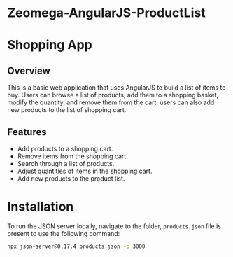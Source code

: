 # Zeomega-AngularJS-ProductList
# Shopping App

## Overview
This is a basic web application that uses AngularJS to build a list of items to buy. Users can browse a list of products, add them to a shopping basket, modify the quantity, and remove them from the cart, users can also add new products to the list of shopping cart.

## Features
- Add products to a shopping cart.
- Remove items from the shopping cart.
- Search through a list of products.
- Adjust quantities of items in the shopping cart.
- Add new products to the product list.

# Installation

To run the JSON server locally, navigate to the folder, `products.json` file is present to use the following command:

```bash
npx json-server@0.17.4 products.json -p 3000


